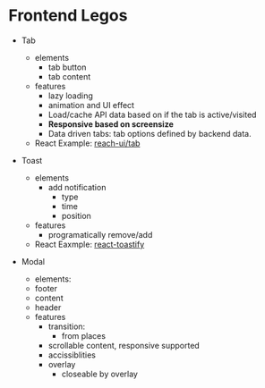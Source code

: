 # Frontend Legos

- Tab
	- elements
		- tab button
		- tab content
	- features
		- lazy loading
		- animation and UI effect
		- Load/cache API data based on if the tab is active/visited
		- **Responsive based on screensize**
		- Data driven tabs: tab options defined by backend data.
	- React Example: [reach-ui/tab](https://reach.tech/tabs)

- Toast
	- elements
		- add notification
			- type
			- time
			- position
	- features
		- programatically remove/add
	- React Eaxmple: [react-toastify](https://www.npmjs.com/package/react-toastify)

- Modal
     - elements:
	- footer
	- content
	- header
     - features
     	- transition:
     		- from places
     	- scrollable content, responsive supported
     	- accissiblities
     	- overlay
     	  - closeable by overlay
        


